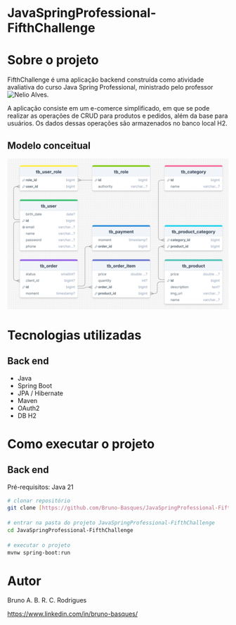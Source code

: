 # JavaSpringProfessional-FifthChallenge

# Sobre o projeto

FifthChallenge é uma aplicação backend construída como atividade avaliativa do curso Java Spring Professional, ministrado pelo professor ![Nelio Alves](https://www.linkedin.com/in/nelio-alves/).

A aplicação consiste em um e-comerce simplificado, em que se pode realizar as operações de CRUD para produtos e pedidos, além da base para usuários. Os dados dessas operações são armazenados no banco local H2.

## Modelo conceitual
![Modelo Conceitual](https://github.com/Bruno-Basques/assets/blob/main/DBSchemas/DBSchema5.png)

# Tecnologias utilizadas
## Back end
- Java
- Spring Boot
- JPA / Hibernate
- Maven
- OAuth2
- DB H2

# Como executar o projeto

## Back end
Pré-requisitos: Java 21

```bash
# clonar repositório
git clone [https://github.com/Bruno-Basques/JavaSpringProfessional-FifthChallenge.git]

# entrar na pasta do projeto JavaSpringProfessional-FifthChallenge
cd JavaSpringProfessional-FifthChallenge

# executar o projeto
mvnw spring-boot:run
```

# Autor

Bruno A. B. R. C. Rodrigues

https://www.linkedin.com/in/bruno-basques/
